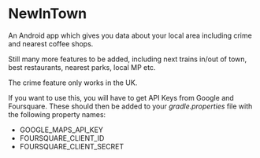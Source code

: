 # NewInTown
An Android app which gives you data about your local area including crime and nearest coffee shops.

Still many more features to be added, including next trains in/out of town, best restaurants, nearest parks, local MP etc.

The crime feature only works in the UK.

If you want to use this, you will have to get API Keys from Google and Foursquare. These should then be added to your *gradle.properties* file with the following property names:

* GOOGLE_MAPS_API_KEY
* FOURSQUARE_CLIENT_ID
* FOURSQUARE_CLIENT_SECRET
